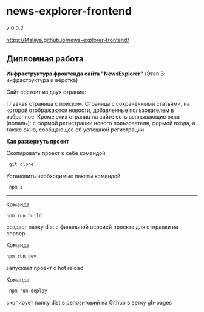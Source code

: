 # news-explorer-frontend

v 0.0.2

https://Maliiya.github.io/news-explorer-frontend/

## Дипломная работа

**Инфраструктура фронтенда сайта "NewsExplorer"**
(Этап 3: инфраструктура и вёрстка)

Сайт состоит из двух страниц:

Главная страница с поиском.
Страница с сохранёнными статьями, на которой отображаются новости, добавленные пользователем в избранное.
Кроме этих страниц на сайте есть всплывающие окна (попапы):
с формой регистрации нового пользователя, формой входа, а также окно, сообщающее об успешной регистрации.


**Как развернуть проект**

Скопировать проект к себе командой <br />
```bash
 git clone 
```

Установить необходимые пакеты командой <br />
```bash
 npm i 
 ```

---------

Команда <br />
```bash
npm run build
```
создаст папку dist с финальной версией проекта для отправки на сервер<br />

Команда <br />
```bash
npm run dev
```
запускает проект с hot reload <br />

Команда <br />
```bash
 npm run deploy
```
скопирует папку dist в репозиторий на Github в ветку gh-pages

